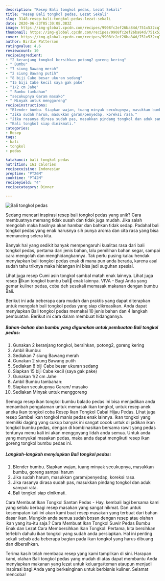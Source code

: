 ```yaml
---
description: "Resep Bali tongkol pedas, Lezat Sekali"
title: "Resep Bali tongkol pedas, Lezat Sekali"
slug: 3148-resep-bali-tongkol-pedas-lezat-sekali
date: 2020-06-23T05:30:08.383Z
image: https://img-global.cpcdn.com/recipes/9908fc2ef26ba84d/751x532cq70/bali-tongkol-pedas-foto-resep-utama.jpg
thumbnail: https://img-global.cpcdn.com/recipes/9908fc2ef26ba84d/751x532cq70/bali-tongkol-pedas-foto-resep-utama.jpg
cover: https://img-global.cpcdn.com/recipes/9908fc2ef26ba84d/751x532cq70/bali-tongkol-pedas-foto-resep-utama.jpg
author: Birdie Patterson
ratingvalue: 4.6
reviewcount: 10
recipeingredient:
- "2 keranjang tongkol bersihkan potong2 goreng kering"
- " Bumbu"
- "7 siung Bawang merah"
- "2 siung Bawang putih"
- "8 biji Cabe besar ukuran sedang"
- "15 biji Cabe kecil saya gak pake"
- "1/2 cm Jahe"
- " Bumbu tambahan"
- "secukupnya Garam masako"
- " Minyak untuk menggoreng"
recipeinstructions:
- "Blender bumbu. Siapkan wajan, tuang minyak secukupnya, masukkan bumbu, goreng sampai harum"
- "Jika sudah harum, masukkan garam/penyedap, koreksi rasa."
- "Jika rasanya dirasa sudah pas, masukkan pindang tongkol dan aduk sampai rata."
- "Bali tongkol siap dinikmati."
categories:
- Resep
tags:
- bali
- tongkol
- pedas

katakunci: bali tongkol pedas 
nutrition: 161 calories
recipecuisine: Indonesian
preptime: "PT26M"
cooktime: "PT42M"
recipeyield: "4"
recipecategory: Dinner

---
```



![Bali tongkol pedas](https://img-global.cpcdn.com/recipes/9908fc2ef26ba84d/751x532cq70/bali-tongkol-pedas-foto-resep-utama.jpg)

Sedang mencari inspirasi resep bali tongkol pedas yang unik? Cara membuatnya memang tidak susah dan tidak juga mudah. Jika salah mengolah maka hasilnya akan hambar dan bahkan tidak sedap. Padahal bali tongkol pedas yang enak harusnya sih punya aroma dan cita rasa yang bisa memancing selera kita.

Banyak hal yang sedikit banyak mempengaruhi kualitas rasa dari bali tongkol pedas, pertama dari jenis bahan, lalu pemilihan bahan segar, sampai cara mengolah dan menghidangkannya. Tak perlu pusing kalau hendak menyiapkan bali tongkol pedas enak di mana pun anda berada, karena asal sudah tahu triknya maka hidangan ini bisa jadi suguhan spesial.

Lihat juga resep Cumi asin tongkol sambal matah enak lainnya. Lihat juga resep 🌸Ikan tongkol bumbu bali🌸 enak lainnya. VIVA - Bagi Anda yang gemar kuliner pedas, coba deh sesekali memasak makanan dengan bumbu Bali.


Berikut ini ada beberapa cara mudah dan praktis yang dapat diterapkan untuk mengolah bali tongkol pedas yang siap dikreasikan. Anda dapat menyiapkan Bali tongkol pedas memakai 10 jenis bahan dan 4 langkah pembuatan. Berikut ini cara dalam membuat hidangannya.

<!--inarticleads1-->

##### Bahan-bahan dan bumbu yang digunakan untuk pembuatan Bali tongkol pedas:

1. Gunakan 2 keranjang tongkol, bersihkan, potong2, goreng kering
1. Ambil  Bumbu:
1. Sediakan 7 siung Bawang merah
1. Gunakan 2 siung Bawang putih
1. Sediakan 8 biji Cabe besar ukuran sedang
1. Siapkan 15 biji Cabe kecil (saya gak pake)
1. Gunakan 1/2 cm Jahe
1. Ambil  Bumbu tambahan:
1. Siapkan secukupnya Garam/ masako
1. Sediakan  Minyak untuk menggoreng


Semoga resep ikan tongkol bumbu balado pedas ini bisa menjadikan anda menambah pengalaman untuk memasak ikan tongkol, untuk resep anek aneka ikan tongkol coba Resep Ikan Tongkol Cabai Hijau Pedas. Lihat juga resep Sambel ikan tongkol manis pedas enak lainnya. Ikan tongkol yang memiliki daging yang cukup banyak ini sangat cocok untuk di jadikan ikan tongkol bumbu pedas, dengan di kombinasikan bersama rawit yang pedas tentunya menu kali ini akan menggoyang lidah anda semua. Untuk anda yang menyukai masakan pedas, maka anda dapat mengikuti resep ikan goreng tongkol bumbu pedas ini. 

<!--inarticleads2-->

##### Langkah-langkah menyiapkan Bali tongkol pedas:

1. Blender bumbu. Siapkan wajan, tuang minyak secukupnya, masukkan bumbu, goreng sampai harum
1. Jika sudah harum, masukkan garam/penyedap, koreksi rasa.
1. Jika rasanya dirasa sudah pas, masukkan pindang tongkol dan aduk sampai rata.
1. Bali tongkol siap dinikmati.


Cara Membuat Ikan Tongkol Santan Pedas - Hay. kembali lagi bersama kami yang selalu berbagi resep masakan yang sangat nikmat. Dan untuk kesempatan kali ini akan kami buat resep masakan yang terbuat dari bahan dasar ikan. Mungkin anda semua sudah bosan dengan resep atau olahan ikan yang itu-itu saja.? Cara Membuat Ikan Tongkol Suwir Pedas Bumbu Enak dan Lezat Cara Membersihkan Ikan Tongkol: Pertama, kita bersihkan terlebih dahulu ikan tongkol yang sudah anda persiapkan. Hal ini penting sekali sebab ada beberapa bagian pada ikan tongkol yang harus dibuang dan dibersihkan. 

Terima kasih telah membaca resep yang kami tampilkan di sini. Harapan kami, olahan Bali tongkol pedas yang mudah di atas dapat membantu Anda menyiapkan makanan yang lezat untuk keluarga/teman ataupun menjadi inspirasi bagi Anda yang berkeinginan untuk berbisnis kuliner. Selamat mencoba!
